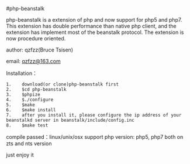 #php-beanstalk

php-beanstalk is a extension of php and now support for php5 and php7. This extension has double performance than native php client, and the extension has implement most of the beanstalk protocol. The extension is now procedure oriented.

author: qzfzz(Bruce Tsisen)

email: qzfzz@163.com

Installation：

```
1.    download(or clone)php-beanstalk first
2.    $cd php-beanstalk
3.    $phpize
4.    $./configure
5.    $make
6.    $make install
7.    after you install it, please configure the ip address of your beanstalkd server in beanstalk/include/config.inc
8.    $make test
```

compile passed：linux/unix/osx
support php version: php5, php7 both on zts and nts version

just enjoy it
